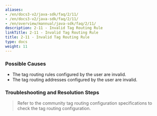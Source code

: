 ```yaml
---
aliases:
- /en/docs3-v2/java-sdk/faq/2/11/
- /en/docs3-v2/java-sdk/faq/2/11/
- /en/overview/mannual/java-sdk/faq/2/11/
description: 2-11 - Invalid Tag Routing Rule
linkTitle: 2-11 - Invalid Tag Routing Rule
title: 2-11 - Invalid Tag Routing Rule
type: docs
weight: 11
---
```







### Possible Causes

* The tag routing rules configured by the user are invalid.
* The tag routing addresses configured by the user are invalid.

### Troubleshooting and Resolution Steps
> Refer to the community tag routing configuration specifications to check the tag routing configuration.

